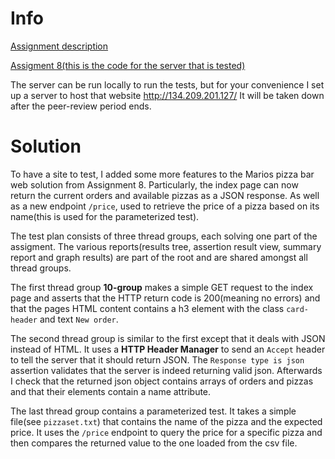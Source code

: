# Info

[Assignment description](https://github.com/datsoftlyngby/soft2019spring-test/blob/master/Assignments/09%20Nonfunctional%20Testing%20Assignment.pdf)

[Assigment 8\(this is the code for the server that is tested\)](https://github.com/cphjs/soft2019-test_assignment_8)

The server can be run locally to run the tests, but for your convenience I set up a server to host that website http://134.209.201.127/ It will be taken down after the peer-review period ends.

# Solution

To have a site to test, I added some more features to the Marios pizza bar web solution from Assignment 8. Particularly, the index page can now return the current orders and available pizzas as a JSON response. As well as a new endpoint `/price`, used to retrieve the price of a pizza based on its name(this is used for the parameterized test).

The test plan consists of three thread groups, each solving one part of the assigment. The various reports(results tree, assertion result view, summary report and graph results) are part of the root and are shared amongst all thread groups.

The first thread group **10-group** makes a simple GET request to the index page and asserts that the HTTP return code is 200(meaning no errors) and that the pages HTML content contains a h3 element with the class `card-header` and text `New order`.

The second thread group is similar to the first except that it deals with JSON instead of HTML. It uses a **HTTP Header Manager** to send an `Accept` header to tell the server that it should return JSON. The `Response type is json` assertion validates that the server is indeed returning valid json. Afterwards I check that the returned json object contains arrays of orders and pizzas and that their elements contain a name attribute.

The last thread group contains a parameterized test. It takes a simple file(see `pizzaset.txt`) that contains the name of the pizza and the expected price. It uses the `/price` endpoint to query the price for a specific pizza and then compares the returned value to the one loaded from the csv file.
